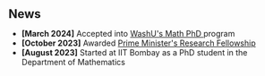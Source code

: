 <h1 id="news"></h1>

<h2 style="margin: 60px 0px 10px;">News</h2>
<ul>

<li><strong>[March 2024]</strong> Accepted into <a href ="https://math.wustl.edu/graduate">WashU's Math PhD </a> program </li>
<li><strong>[October 2023]</strong> Awarded <a href ="https://www.pmrf.in">Prime Minister's Research Fellowship</a></li> 
<li><strong>[August 2023]</strong> Started at IIT Bombay as a PhD student in the Department of Mathematics</li>

</ul>
